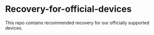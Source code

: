 # Recovery-for-official-devices
This repo contains recommended recovery for our officially supported devices.
